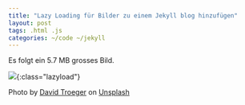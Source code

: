 ```yaml
---
title: "Lazy Loading für Bilder zu einem Jekyll blog hinzufügen"
layout: post
tags: .html .js
categories: ~/code ~/jekyll
---
```


Es folgt ein 5.7 MB grosses Bild.

![](/assets/posts/2021-03-20-%20david-troeger-9XzyEzPAHMI-unsplash.jpg){:class="lazyload"}

Photo by <a href="https://unsplash.com/@jetlag?utm_source=unsplash&utm_medium=referral&utm_content=creditCopyText">David Troeger</a> on <a href="/t/wallpapers?utm_source=unsplash&utm_medium=referral&utm_content=creditCopyText">Unsplash</a>


  